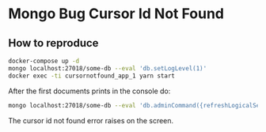 # Mongo Bug Cursor Id Not Found

## How to reproduce

```bash
docker-compose up -d
mongo localhost:27018/some-db --eval 'db.setLogLevel(1)'
docker exec -ti cursornotfound_app_1 yarn start
```
After the first documents prints in the console do:
```bash
mongo localhost:27018/some-db --eval 'db.adminCommand({refreshLogicalSessionCacheNow: 1})'
```
The cursor id not found error raises on the screen.